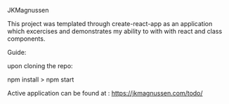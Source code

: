 JKMagnussen

This project was templated through create-react-app as an application which excercises and demonstrates my ability to with with react and class components.

Guide:

upon cloning the repo:

npm install > npm start

Active application can be found at : https://jkmagnussen.com/todo/
